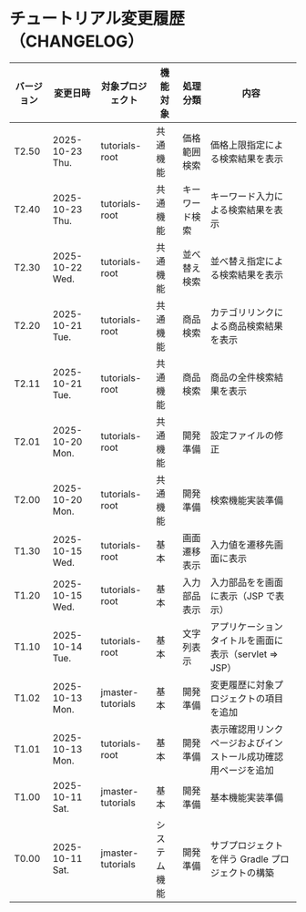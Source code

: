 # チュートリアル変更履歴（CHANGELOG）

<!--
| T3.23 | 2025-00-00 Day. | カテゴリ管理 | カテゴリ削除 | 商品カテゴリを削除（カテゴリ削除） |
| T3.22 | 2025-00-00 Day. | カテゴリ管理 | カテゴリ更新 | 商品カテゴリを変更（カテゴリ更新） |
| T3.21 | 2025-00-00 Day. | カテゴリ管理 | カテゴリ登録 | 新しい商品カテゴリを追加（カテゴリ登録） |
| T3.13 | 2025-00-00 Day. | 商品管理 | 商品削除 | 商品を削除（商品削除） |
| T3.12 | 2025-00-00 Day. | 商品管理 | 商品更新 | 商品情報を変更（商品更新） |
| T3.11 | 2025-00-00 Day. | 商品管理 | 商品登録 | 新しい商品を追加（商品登録） |
-->

| バージョン | 変更日時        | 対象プロジェクト  | 機能対象     | 処理分類       | 内容                                                           |
| ---------- | --------------- | ----------------- | ------------ | -------------- | -------------------------------------------------------------- |
| T2.50      | 2025-10-23 Thu. | tutorials-root    | 共通機能     | 価格範囲検索   | 価格上限指定による検索結果を表示                               |
| T2.40      | 2025-10-23 Thu. | tutorials-root    | 共通機能     | キーワード検索 | キーワード入力による検索結果を表示                             |
| T2.30      | 2025-10-22 Wed. | tutorials-root    | 共通機能     | 並べ替え検索   | 並べ替え指定による検索結果を表示                               |
| T2.20      | 2025-10-21 Tue. | tutorials-root    | 共通機能     | 商品検索       | カテゴリリンクによる商品検索結果を表示                         |
| T2.11      | 2025-10-21 Tue. | tutorials-root    | 共通機能     | 商品検索       | 商品の全件検索結果を表示                                       |
| T2.01      | 2025-10-20 Mon. | tutorials-root    | 共通機能     | 開発準備       | 設定ファイルの修正                                             |
| T2.00      | 2025-10-20 Mon. | tutorials-root    | 共通機能     | 開発準備       | 検索機能実装準備                                               |
| T1.30      | 2025-10-15 Wed. | tutorials-root    | 基本         | 画面遷移表示   | 入力値を遷移先画面に表示                                       |
| T1.20      | 2025-10-15 Wed. | tutorials-root    | 基本         | 入力部品表示   | 入力部品をを画面に表示（JSP で表示）                           |
| T1.10      | 2025-10-14 Tue. | tutorials-root    | 基本         | 文字列表示     | アプリケーションタイトルを画面に表示（servlet ⇒ JSP）          |
| T1.02      | 2025-10-13 Mon. | jmaster-tutorials | 基本         | 開発準備       | 変更履歴に対象プロジェクトの項目を追加                         |
| T1.01      | 2025-10-13 Mon. | tutorials-root    | 基本         | 開発準備       | 表示確認用リンクページおよびインストール成功確認用ページを追加 |
| T1.00      | 2025-10-11 Sat. | jmaster-tutorials | 基本         | 開発準備       | 基本機能実装準備                                               |
| T0.00      | 2025-10-11 Sat. | jmaster-tutorials | システム機能 | 開発準備       | サブプロジェクトを伴う Gradle プロジェクトの構築               |

<!--
gradle.propertiesの変更（必要があれば忘れずに！）

org.gradle.java.home=C:/pleiades/2025-09/java/21
                                 ^^^^^^^^^^^^^^^ ここが変更部分（これはpleiades 2025-09版にバンドルのJava21を使っている場合の設定）
-->
